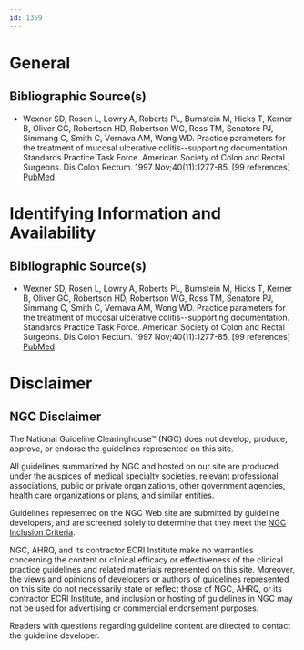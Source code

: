 ```yaml
---
id: 1359
---
```


# General

## Bibliographic Source(s)

- Wexner SD, Rosen L, Lowry A, Roberts PL, Burnstein M, Hicks T, Kerner B, Oliver GC, Robertson HD, Robertson WG, Ross TM, Senatore PJ, Simmang C, Smith C, Vernava AM, Wong WD. Practice parameters for the treatment of mucosal ulcerative colitis--supporting documentation. Standards Practice Task Force. American Society of Colon and Rectal Surgeons. Dis Colon Rectum. 1997 Nov;40(11):1277-85. [99 references] [ PubMed ](http://www.ncbi.nlm.nih.gov/entrez/query.fcgi?cmd=Retrieve&db=pubmed&dopt=Abstract&list_uids=9369100)

# Identifying Information and Availability

## Bibliographic Source(s)

- Wexner SD, Rosen L, Lowry A, Roberts PL, Burnstein M, Hicks T, Kerner B, Oliver GC, Robertson HD, Robertson WG, Ross TM, Senatore PJ, Simmang C, Smith C, Vernava AM, Wong WD. Practice parameters for the treatment of mucosal ulcerative colitis--supporting documentation. Standards Practice Task Force. American Society of Colon and Rectal Surgeons. Dis Colon Rectum. 1997 Nov;40(11):1277-85. [99 references] [ PubMed ](http://www.ncbi.nlm.nih.gov/entrez/query.fcgi?cmd=Retrieve&db=pubmed&dopt=Abstract&list_uids=9369100)

# Disclaimer

## NGC Disclaimer

The National Guideline Clearinghouse™ (NGC) does not develop, produce, approve, or endorse the guidelines represented on this site.

All guidelines summarized by NGC and hosted on our site are produced under the auspices of medical specialty societies, relevant professional associations, public or private organizations, other government agencies, health care organizations or plans, and similar entities.

Guidelines represented on the NGC Web site are submitted by guideline developers, and are screened solely to determine that they meet the [NGC Inclusion Criteria](/help-and-about/summaries/inclusion-criteria).

NGC, AHRQ, and its contractor ECRI Institute make no warranties concerning the content or clinical efficacy or effectiveness of the clinical practice guidelines and related materials represented on this site. Moreover, the views and opinions of developers or authors of guidelines represented on this site do not necessarily state or reflect those of NGC, AHRQ, or its contractor ECRI Institute, and inclusion or hosting of guidelines in NGC may not be used for advertising or commercial endorsement purposes.

Readers with questions regarding guideline content are directed to contact the guideline developer.

